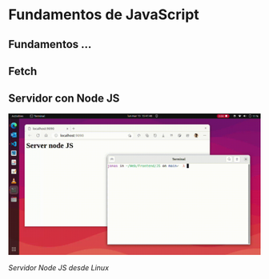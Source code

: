 # Fundamentos de JavaScript

## Fundamentos ...

## Fetch

## Servidor con Node JS

![](/Sources/SN.gif)

_Servidor Node JS desde Linux_




